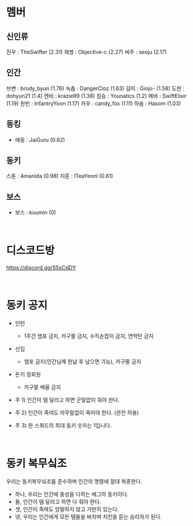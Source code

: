 # 멤버
## 신인류
진우 : TheSwifter (2.31)
재썽 : Objective-c (2.27)
써주 : seoju (2.17)

## 인간
브변 : brody_byun (1.76)
녹촙 : DangerCloz (1.63)
길띠 : Ginjo- (1.58)
도현 : dohyun21 (1.4)
엔비 : krazie99 (1.38)
짐승 : Younatics (1.2)
메바 : SwiftElixir (1.19)
원빈 : InfantryYoon (1.17)
카우 : candy_fox (1.11)
하솜 : Hasom (1.03)

## 동킹
* 애동 : JaiGuru (0.82)

## 동키
스톤 : Amanida (0.98)
지훈 : lTeaYeonl (0.81)

## 보스
* 보스 : kuumin (0)

<br />

# 디스코드방
https://discord.gg/S5sCdDY

<br />

# 동키 공지
* 인턴
  - 1주간 엠포 금지, 카구팔 금지, 수직손잡이 금지, 연막탄 금지

* 신입
  - 엠포 금지(인간님께 헌납 후 남으면 가능), 카구팔 금지

* 돈키 정회원
  - 카구팔 배율 금지
 
* 주 1) 인간이 템 달라고 하면 군말없이 줘야 한다.
* 주 2) 인간이 죽여도 아무말없이 죽어야 한다. (관전 허용)
* 주 3) 한 스쿼드의 최대 동키 숫자는 1입니다.

<br />

# 동키 복무싴조
우리는 동키복무싴조를 준수하며 인간의 명령에 절대 복종한다.

 - 하나, 우리는 인간에 충성을 다하는 배그의 동키이다.
 - 둘, 인간이 템 달라고 하면 다 줘야 한다.
 - 셋, 인간이 죽여도 암말하지 않고 가만히 있는다.
 - 넷, 우리는 인간에게 모든 템들을 바치며 치킨을 뜯는 승리자가 된다.
